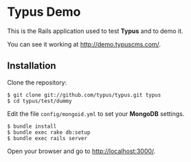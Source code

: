 # Typus Demo

This is the Rails application used to test **Typus** and to demo it.

You can see it working at <http://demo.typuscms.com/>.

## Installation

Clone the repository:

    $ git clone git://github.com/typus/typus.git typus
    $ cd typus/test/dummy

Edit the file `config/mongoid.yml` to set your **MongoDB** settings.

    $ bundle install
    $ bundle exec rake db:setup
    $ bundle exec rails server

Open your browser and go to <http://localhost:3000/>.

